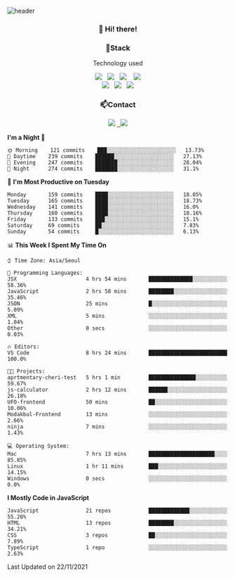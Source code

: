 ![header](https://capsule-render.vercel.app/api?type=waving&color=gradient&height=200&text=Che-ri&fontAlign=70&fontAlignY=40&animation=twinkling)

<h3 align="center">👋 Hi! there!</h3>

<h3 align="center">📌Stack</h3>
<p align="center">Technology used</p>
<div align="center"><img src="https://img.shields.io/badge/HTML5-e74c3c?style=flat-square&logo=HTML5&logoColor=white"></img> &nbsp <img src="https://img.shields.io/badge/CSS3-0A84FF?style=flat-square&logo=CSS3&logoColor=white"></img>  &nbsp <img src="https://img.shields.io/badge/SCSS-fd79a8?style=flat-square&logo=Sass&logoColor=white"/></a>&nbsp  &nbsp <img src="https://img.shields.io/badge/styled%2Dcomponents-DB7093?style=flat-square&logo=styled%2Dcomponents&logoColor=white"/></a>
<br><img src="https://img.shields.io/badge/JavaScript-FFCD11?style=flat-square&logo=JavaScript&logoColor=white"></img> &nbsp <img src="https://img.shields.io/badge/React-00BCF6?style=flat-square&logo=React&logoColor=white"></img> &nbsp <img src="https://img.shields.io/badge/Redux-764ABC?style=flat-square&logo=Redux&logoColor=white"/></a></div>

<h3 align="center">📫Contact</h3>
<div align="center"><a href="https://cheri.tistory.com/"><img src="https://img.shields.io/badge/Cheri-AD29B6?style=flat-square&logo=Tidal&logoColor=white"/></a> <a href="rnjs1135@gmail.com"> &nbsp <img src="https://img.shields.io/badge/Gmail-EA4335?style=flat-square&logo=Gmail&logoColor=white"/></a></div>

<!--START_SECTION:waka-->
**I'm a Night 🦉** 

```text
🌞 Morning    121 commits    ███░░░░░░░░░░░░░░░░░░░░░░   13.73% 
🌆 Daytime    239 commits    ██████░░░░░░░░░░░░░░░░░░░   27.13% 
🌃 Evening    247 commits    ███████░░░░░░░░░░░░░░░░░░   28.04% 
🌙 Night      274 commits    ███████░░░░░░░░░░░░░░░░░░   31.1%

```
📅 **I'm Most Productive on Tuesday** 

```text
Monday       159 commits    ████░░░░░░░░░░░░░░░░░░░░░   18.05% 
Tuesday      165 commits    ████░░░░░░░░░░░░░░░░░░░░░   18.73% 
Wednesday    141 commits    ████░░░░░░░░░░░░░░░░░░░░░   16.0% 
Thursday     160 commits    ████░░░░░░░░░░░░░░░░░░░░░   18.16% 
Friday       133 commits    ███░░░░░░░░░░░░░░░░░░░░░░   15.1% 
Saturday     69 commits     ██░░░░░░░░░░░░░░░░░░░░░░░   7.83% 
Sunday       54 commits     █░░░░░░░░░░░░░░░░░░░░░░░░   6.13%

```


📊 **This Week I Spent My Time On** 

```text
⌚︎ Time Zone: Asia/Seoul

💬 Programming Languages: 
JSX                      4 hrs 54 mins       ██████████████░░░░░░░░░░░   58.36% 
JavaScript               2 hrs 58 mins       ████████░░░░░░░░░░░░░░░░░   35.46% 
JSON                     25 mins             █░░░░░░░░░░░░░░░░░░░░░░░░   5.09% 
XML                      5 mins              ░░░░░░░░░░░░░░░░░░░░░░░░░   1.04% 
Other                    0 secs              ░░░░░░░░░░░░░░░░░░░░░░░░░   0.03%

🔥 Editors: 
VS Code                  8 hrs 24 mins       █████████████████████████   100.0%

🐱‍💻 Projects: 
aprtmentary-cheri-test   5 hrs 1 min         ███████████████░░░░░░░░░░   59.67% 
js-calculator            2 hrs 12 mins       ██████░░░░░░░░░░░░░░░░░░░   26.18% 
UFO-frontend             50 mins             ██░░░░░░░░░░░░░░░░░░░░░░░   10.06% 
Modakbul-Frontend        13 mins             ░░░░░░░░░░░░░░░░░░░░░░░░░   2.66% 
ninja                    7 mins              ░░░░░░░░░░░░░░░░░░░░░░░░░   1.43%

💻 Operating System: 
Mac                      7 hrs 13 mins       █████████████████████░░░░   85.85% 
Linux                    1 hr 11 mins        ███░░░░░░░░░░░░░░░░░░░░░░   14.15% 
Windows                  0 secs              ░░░░░░░░░░░░░░░░░░░░░░░░░   0.0%

```

**I Mostly Code in JavaScript** 

```text
JavaScript               21 repos            █████████████░░░░░░░░░░░░   55.26% 
HTML                     13 repos            ████████░░░░░░░░░░░░░░░░░   34.21% 
CSS                      3 repos             ██░░░░░░░░░░░░░░░░░░░░░░░   7.89% 
TypeScript               1 repo              ░░░░░░░░░░░░░░░░░░░░░░░░░   2.63%

```



 Last Updated on 22/11/2021
<!--END_SECTION:waka-->
